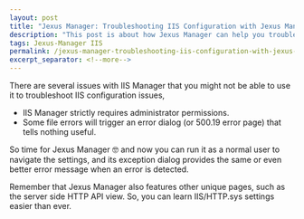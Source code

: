 ```yaml
---
layout: post
title: "Jexus Manager: Troubleshooting IIS Configuration with Jexus Manager for IIS Express Read Only Mode"
description: "This post is about how Jexus Manager can help you troubleshoot IIS configuration issues."
tags: Jexus-Manager IIS
permalink: /jexus-manager-troubleshooting-iis-configuration-with-jexus-manager-for-iis-express-read-only-mode-3aa89c332f79
excerpt_separator: <!--more-->
---
```

There are several issues with IIS Manager that you might not be able to use it to troubleshoot IIS configuration issues,

* IIS Manager strictly requires administrator permissions.
* Some file errors will trigger an error dialog (or 500.19 error page) that tells nothing useful.
<!--more-->

So time for Jexus Manager 🤓 and now you can run it as a normal user to navigate the settings, and its exception dialog provides the same or even better error message when an error is detected.

Remember that Jexus Manager also features other unique pages, such as the server side HTTP API view. So, you can learn IIS/HTTP.sys settings easier than ever.
